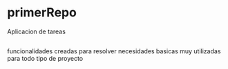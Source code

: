 # primerRepo
Aplicacion de tareas

##
funcionalidades creadas para resolver necesidades basicas muy utilizadas para todo tipo de proyecto

